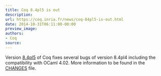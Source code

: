 ```yaml
---
title: Coq 8.4pl5 is out
description:
url: https://coq.inria.fr/news/coq-84pl5-is-out.html
date: 2014-10-31T06:11:00-00:00
preview_image:
authors:
- Coq
source:
---
```



<p>Version <a href="https://coq.inria.fr/coq-84">8.4pl5</a> of Coq fixes several bugs of version 8.4pl4 including the compatibility with OCaml 4.02. More information to be found in the <a href="https://coq-distrib.s3-website.fr-par.scw.cloud/V8.4pl5/CHANGES">CHANGES</a> file.</p>

 
